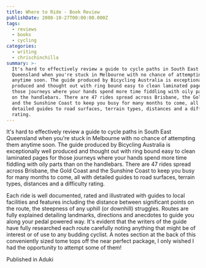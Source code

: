 ```yaml
---
title: Where to Ride - Book Review
publishDate: 2008-10-27T00:00:00.000Z
tags:
  - reviews
  - books
  - cycling
categories:
  - writing
  - chrischinchilla
summary: >-
  It's hard to effectively review a guide to cycle paths in South East
  Queensland when you're stuck in Melbourne with no chance of attempting them
  anytime soon. The guide produced by Bicycling Australia is exceptionally well
  produced and thought out with ring bound easy to clean laminated pages for
  those journeys where your hands spend more time fiddling with oily parts than
  on the handlebars. There are 47 rides spread across Brisbane, the Gold Coast
  and the Sunshine Coast to keep you busy for many months to come, all with
  detailed guides to road surfaces, terrain types, distances and a difficulty
  rating.
---
```


It's hard to effectively review a guide to cycle paths in South East Queensland when you're stuck in Melbourne with no chance of attempting them anytime soon. The guide produced by Bicycling Australia is exceptionally well produced and thought out with ring bound easy to clean laminated pages for those journeys where your hands spend more time fiddling with oily parts than on the handlebars. There are 47 rides spread across Brisbane, the Gold Coast and the Sunshine Coast to keep you busy for many months to come, all with detailed guides to road surfaces, terrain types, distances and a difficulty rating.

Each ride is well documented, rated and illustrated with guides to local facilities and features including the distance between significant points on the route, the steepness of any uphill (or downhill) struggles. Routes are fully explained detailing landmarks, directions and anecdotes to guide you along your pedal powered way. It's evident that the writers of the guide have fully researched each route carefully noting anything that might be of interest or of use to any budding cyclist. A notes section at the back of this conveniently sized tome tops off the near perfect package, I only wished I had the opportunity to attempt some of them!

Published in Aduki
